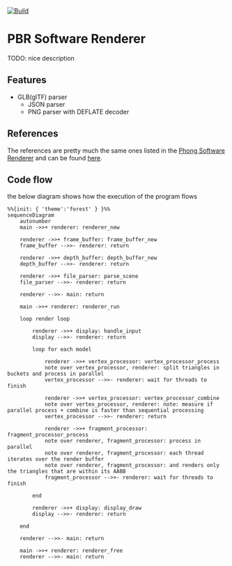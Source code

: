 [![Build](https://github.com/marsp0/pbr-software-renderer/actions/workflows/pipeline.yml/badge.svg)](https://github.com/marsp0/pbr-software-renderer/actions/workflows/pipeline.yml)

# PBR Software Renderer

TODO: nice description

## Features

- GLB(glTF) parser
    - JSON parser
    - PNG parser with DEFLATE decoder

## References

The references are pretty much the same ones listed in the [Phong Software Renderer](https://github.com/marsp0/phong-software-renderer) and can be found [here](https://github.com/marsp0/software-renderer/wiki/References).

## Code flow

the below diagram shows how the execution of the program flows

``` mermaid
%%{init: { 'theme':'forest' } }%%
sequenceDiagram
    autonumber
    main ->>+ renderer: renderer_new
    
    renderer ->>+ frame_buffer: frame_buffer_new
    frame_buffer -->>- renderer: return

    renderer ->>+ depth_buffer: depth_buffer_new
    depth_buffer -->>- renderer: return

    renderer ->>+ file_parser: parse_scene 
    file_parser -->>- renderer: return

    renderer -->>- main: return

    main ->>+ renderer: renderer_run

    loop render loop

        renderer ->>+ display: handle_input
        display -->>- renderer: return

        loop for each model

            renderer ->>+ vertex_processor: vertex_processor_process
            note over vertex_processor, renderer: split triangles in buckets and process in parallel
            vertex_processor -->>- renderer: wait for threads to finish

            renderer ->>+ vertex_processor: vertex_processor_combine
            note over vertex_processor, renderer: note: measure if parallel process + combine is faster than sequential processing
            vertex_processor -->>- renderer: return

            renderer ->>+ fragment_processor: fragment_processor_process
            note over renderer, fragment_processor: process in parallel
            note over renderer, fragment_processor: each thread iterates over the render buffer
            note over renderer, fragment_processor: and renders only the triangles that are within its AABB
            fragment_processor -->>- renderer: wait for threads to finish

        end

        renderer ->>+ display: display_draw
        display -->>- renderer: return

    end

    renderer -->>- main: return

    main ->>+ renderer: renderer_free
    renderer -->>- main: return

```
